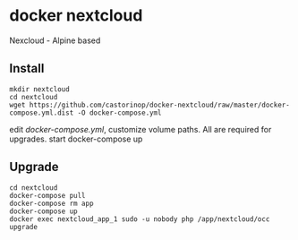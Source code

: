 
# docker nextcloud
Nexcloud - Alpine based

## Install
    mkdir nextcloud
    cd nextcloud 
    wget https://github.com/castorinop/docker-nextcloud/raw/master/docker-compose.yml.dist -O docker-compose.yml

edit *docker-compose.yml*, customize volume paths. All are required for upgrades.
start
    docker-compose up

## Upgrade
    cd nextcloud
    docker-compose pull
    docker-compose rm app
    docker-compose up
    docker exec nextcloud_app_1 sudo -u nobody php /app/nextcloud/occ upgrade

